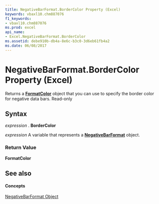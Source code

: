 ```yaml
---
title: NegativeBarFormat.BorderColor Property (Excel)
keywords: vbaxl10.chm887076
f1_keywords:
- vbaxl10.chm887076
ms.prod: excel
api_name:
- Excel.NegativeBarFormat.BorderColor
ms.assetid: debe910b-db4a-8e6c-b3c0-3d6eb61fb4a2
ms.date: 06/08/2017
---
```



# NegativeBarFormat.BorderColor Property (Excel)

 Returns a **[FormatColor](Excel.FormatColor.md)** object that you can use to specify the border color for negative data bars. Read-only


## Syntax

 _expression_ . **BorderColor**

 _expression_ A variable that represents a **[NegativeBarFormat](Excel.NegativeBarFormat.md)** object.


### Return Value

 **FormatColor**


## See also


#### Concepts


[NegativeBarFormat Object](Excel.NegativeBarFormat.md)


